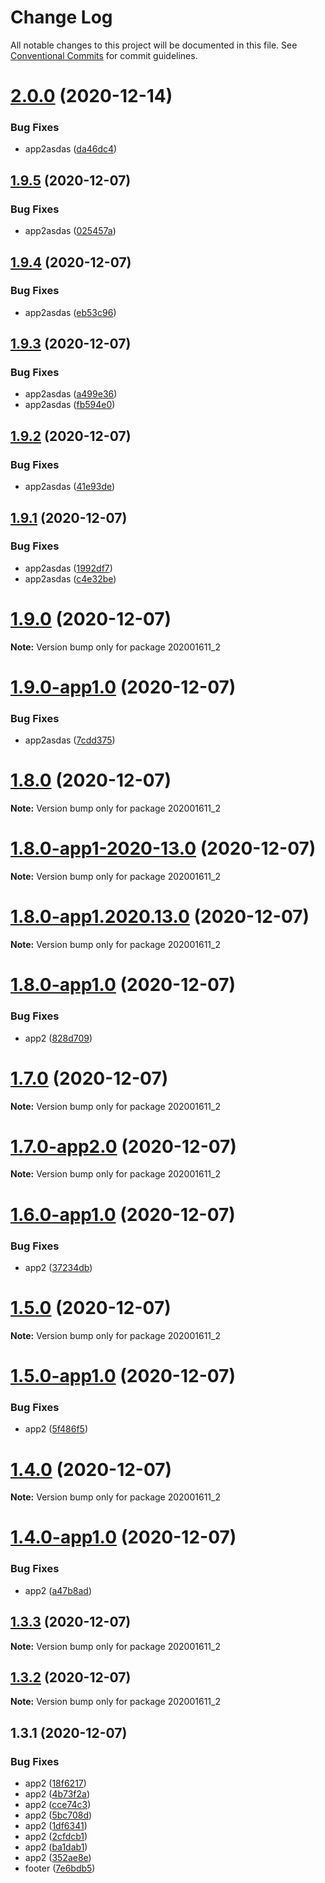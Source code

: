 # Change Log

All notable changes to this project will be documented in this file.
See [Conventional Commits](https://conventionalcommits.org) for commit guidelines.

# [2.0.0](https://github.com/aspulnik/lerna-test/compare/v1.9.5...v2.0.0) (2020-12-14)


### Bug Fixes

* app2asdas ([da46dc4](https://github.com/aspulnik/lerna-test/commit/da46dc4354c0205845fd984eaf317a09a4e09924))






## [1.9.5](https://github.com/aspulnik/lerna-test/compare/v1.9.4...v1.9.5) (2020-12-07)


### Bug Fixes

* app2asdas ([025457a](https://github.com/aspulnik/lerna-test/commit/025457aefec49e1252b52a3c6b4a521618179876))





## [1.9.4](https://github.com/aspulnik/lerna-test/compare/v1.9.3...v1.9.4) (2020-12-07)


### Bug Fixes

* app2asdas ([eb53c96](https://github.com/aspulnik/lerna-test/commit/eb53c9605862e0c9d0ca3380ab5567b098d67d92))





## [1.9.3](https://github.com/aspulnik/lerna-test/compare/v1.9.2...v1.9.3) (2020-12-07)


### Bug Fixes

* app2asdas ([a499e36](https://github.com/aspulnik/lerna-test/commit/a499e3635ab06469de64a094fd588ad45efee74f))
* app2asdas ([fb594e0](https://github.com/aspulnik/lerna-test/commit/fb594e0d507719220e7b743b3e8c0acf26d0fb82))





## [1.9.2](https://github.com/aspulnik/lerna-test/compare/v1.9.1...v1.9.2) (2020-12-07)


### Bug Fixes

* app2asdas ([41e93de](https://github.com/aspulnik/lerna-test/commit/41e93de401665ca5d5a88ed01c9d3a060cee3e9f))





## [1.9.1](https://github.com/aspulnik/lerna-test/compare/v1.9.0...v1.9.1) (2020-12-07)


### Bug Fixes

* app2asdas ([1992df7](https://github.com/aspulnik/lerna-test/commit/1992df7c4f893f0375fe1fd9792806c4e8863e96))
* app2asdas ([c4e32be](https://github.com/aspulnik/lerna-test/commit/c4e32be967402f131f0e88bfbddc0640014f2b10))





# [1.9.0](https://github.com/aspulnik/lerna-test/compare/v1.9.0-app1.0...v1.9.0) (2020-12-07)

**Note:** Version bump only for package 202001611_2





# [1.9.0-app1.0](https://github.com/aspulnik/lerna-test/compare/v1.8.0...v1.9.0-app1.0) (2020-12-07)


### Bug Fixes

* app2asdas ([7cdd375](https://github.com/aspulnik/lerna-test/commit/7cdd37545306a37b9bfef7a1dce6639082c1d8b0))





# [1.8.0](https://github.com/aspulnik/lerna-test/compare/v1.8.0-app1-2020-13.0...v1.8.0) (2020-12-07)

**Note:** Version bump only for package 202001611_2





# [1.8.0-app1-2020-13.0](https://github.com/aspulnik/lerna-test/compare/v1.8.0-app1.2020.13.0...v1.8.0-app1-2020-13.0) (2020-12-07)

**Note:** Version bump only for package 202001611_2





# [1.8.0-app1.2020.13.0](https://github.com/aspulnik/lerna-test/compare/v1.8.0-app1.0...v1.8.0-app1.2020.13.0) (2020-12-07)

**Note:** Version bump only for package 202001611_2





# [1.8.0-app1.0](https://github.com/aspulnik/lerna-test/compare/v1.7.0...v1.8.0-app1.0) (2020-12-07)


### Bug Fixes

* app2 ([828d709](https://github.com/aspulnik/lerna-test/commit/828d7090db81ecdeeda29b7c17bd29d21cdb3a06))





# [1.7.0](https://github.com/aspulnik/lerna-test/compare/v1.7.0-app2.0...v1.7.0) (2020-12-07)

**Note:** Version bump only for package 202001611_2





# [1.7.0-app2.0](https://github.com/aspulnik/lerna-test/compare/v1.6.0-app1.0...v1.7.0-app2.0) (2020-12-07)

**Note:** Version bump only for package 202001611_2





# [1.6.0-app1.0](https://github.com/aspulnik/lerna-test/compare/v1.5.0...v1.6.0-app1.0) (2020-12-07)


### Bug Fixes

* app2 ([37234db](https://github.com/aspulnik/lerna-test/commit/37234db3cd9e63ce09ad287b3bd0bfffd1277f13))





# [1.5.0](https://github.com/aspulnik/lerna-test/compare/v1.5.0-app1.0...v1.5.0) (2020-12-07)

**Note:** Version bump only for package 202001611_2





# [1.5.0-app1.0](https://github.com/aspulnik/lerna-test/compare/v1.4.0...v1.5.0-app1.0) (2020-12-07)


### Bug Fixes

* app2 ([5f486f5](https://github.com/aspulnik/lerna-test/commit/5f486f5bd4df4c2acc4a733c192089d6d9687e72))





# [1.4.0](https://github.com/aspulnik/lerna-test/compare/v1.4.0-app1.0...v1.4.0) (2020-12-07)

**Note:** Version bump only for package 202001611_2





# [1.4.0-app1.0](https://github.com/aspulnik/lerna-test/compare/v1.3.3...v1.4.0-app1.0) (2020-12-07)


### Bug Fixes

* app2 ([a47b8ad](https://github.com/aspulnik/lerna-test/commit/a47b8ad7974edf6d159a12a2db06bdd98d8449a8))





## [1.3.3](https://github.com/aspulnik/lerna-test/compare/v1.3.2...v1.3.3) (2020-12-07)

**Note:** Version bump only for package 202001611_2





## [1.3.2](https://github.com/aspulnik/lerna-test/compare/v1.3.1...v1.3.2) (2020-12-07)

**Note:** Version bump only for package 202001611_2





## 1.3.1 (2020-12-07)


### Bug Fixes

* app2 ([18f6217](https://github.com/aspulnik/lerna-test/commit/18f62179152c820d69d35e376d14bfd80d824fe2))
* app2 ([4b73f2a](https://github.com/aspulnik/lerna-test/commit/4b73f2a93c5e34b4cf0f30e4f5daf97445c11b26))
* app2 ([cce74c3](https://github.com/aspulnik/lerna-test/commit/cce74c3b0cf8133dad86ce97fe8767147647e80b))
* app2 ([5bc708d](https://github.com/aspulnik/lerna-test/commit/5bc708d906d713a57ddd9b94a995f08a7d7fed58))
* app2 ([1df6341](https://github.com/aspulnik/lerna-test/commit/1df63410f4392a7ced71ab158aa817d855534c22))
* app2 ([2cfdcb1](https://github.com/aspulnik/lerna-test/commit/2cfdcb18c27e52a3b9980d640ba9451127e40cd5))
* app2 ([ba1dab1](https://github.com/aspulnik/lerna-test/commit/ba1dab1637850201fdc54b85a9bb125ff1fca743))
* app2 ([352ae8e](https://github.com/aspulnik/lerna-test/commit/352ae8e197fb6c540b328b67f0e84f11e71754b4))
* footer ([7e6bdb5](https://github.com/aspulnik/lerna-test/commit/7e6bdb51772a2414d1d98defeed96cb1d2fb02e9))
